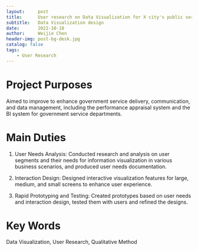 ```yaml
---
layout:     post
title:      User research on Data Visualization for X city's public service
subtitle:   Data Visualization design
date:       2022-10-10
author:     Weijie Chen
header-img: post-bg-desk.jpg
catalog: false
tags:
    - User Research
---
```



# Project Purposes

Aimed to improve to enhance government service delivery, communication, and data management, including the performance appraisal system and the BI system for government service departments.

# Main Duties

1. User Needs Analysis: Conducted research and analysis on user segments and their needs for information visualization in various business scenarios, and produced user needs documentation.

2. Interaction Design: Designed interactive visualization features for large, medium, and small screens to enhance user experience.

3. Rapid Prototyping and Testing: Created prototypes based on user needs and interaction design, tested them with users and refined the designs.

# Key Words

Data Visualization, User Research, Qualitative Method
